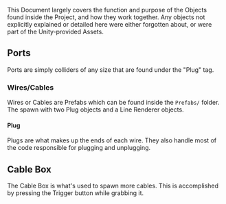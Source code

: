 This Document largely covers the function and purpose of the Objects found inside the Project, and how they work together.
Any objects not explicitly explained or detailed here were either forgotten about, or were part of the Unity-provided Assets.

## Ports
Ports are simply colliders of any size that are found under the "Plug" tag.

### Wires/Cables
Wires or Cables are Prefabs which can be found inside the `Prefabs/` folder.
The spawn with two Plug objects and a Line Renderer objects.

#### Plug
Plugs are what makes up the ends of each wire. They also handle most of the code responsible for plugging and unplugging.

## Cable Box
The Cable Box is what's used to spawn more cables. This is accomplished by pressing the Trigger button while grabbing it.